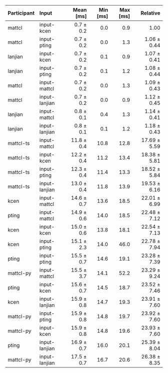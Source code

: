 | Participant | Input | Mean [ms] | Min [ms] | Max [ms] | Relative |
|:---|:---|---:|---:|---:|---:|
| mattcl | input-kcen | 0.7 ± 0.2 | 0.0 | 0.9 | 1.00 |
| mattcl | input-pting | 0.7 ± 0.2 | 0.0 | 1.3 | 1.06 ± 0.44 |
| lanjian | input-kcen | 0.7 ± 0.2 | 0.1 | 0.9 | 1.07 ± 0.41 |
| lanjian | input-pting | 0.7 ± 0.2 | 0.1 | 1.2 | 1.08 ± 0.44 |
| mattcl | input-mattcl | 0.7 ± 0.2 | 0.0 | 1.3 | 1.09 ± 0.43 |
| mattcl | input-lanjian | 0.7 ± 0.2 | 0.0 | 0.9 | 1.12 ± 0.45 |
| lanjian | input-mattcl | 0.8 ± 0.1 | 0.4 | 1.3 | 1.14 ± 0.41 |
| lanjian | input-lanjian | 0.8 ± 0.1 | 0.1 | 1.2 | 1.18 ± 0.43 |
| mattcl-ts | input-mattcl | 11.8 ± 0.4 | 10.8 | 12.8 | 17.69 ± 5.59 |
| mattcl-ts | input-kcen | 12.2 ± 0.4 | 11.2 | 13.4 | 18.38 ± 5.81 |
| mattcl-ts | input-pting | 12.3 ± 0.4 | 11.4 | 13.3 | 18.52 ± 5.84 |
| mattcl-ts | input-lanjian | 13.0 ± 0.4 | 11.8 | 13.9 | 19.53 ± 6.16 |
| kcen | input-mattcl | 14.6 ± 0.7 | 13.6 | 18.5 | 22.01 ± 6.99 |
| pting | input-mattcl | 14.9 ± 0.6 | 14.0 | 18.5 | 22.48 ± 7.12 |
| kcen | input-kcen | 15.0 ± 0.6 | 13.8 | 18.1 | 22.54 ± 7.13 |
| kcen | input-pting | 15.1 ± 2.3 | 14.0 | 46.0 | 22.78 ± 7.94 |
| pting | input-pting | 15.5 ± 0.7 | 14.6 | 19.1 | 23.28 ± 7.39 |
| mattcl-py | input-mattcl | 15.5 ± 3.7 | 14.1 | 52.2 | 23.29 ± 9.24 |
| pting | input-kcen | 15.6 ± 0.7 | 14.5 | 18.7 | 23.52 ± 7.46 |
| kcen | input-lanjian | 15.9 ± 0.8 | 14.7 | 19.3 | 23.91 ± 7.60 |
| mattcl-py | input-pting | 15.9 ± 0.8 | 14.8 | 19.7 | 23.92 ± 7.60 |
| mattcl-py | input-kcen | 15.9 ± 0.8 | 14.8 | 19.6 | 23.93 ± 7.60 |
| pting | input-lanjian | 16.9 ± 0.7 | 16.0 | 20.1 | 25.39 ± 8.04 |
| mattcl-py | input-lanjian | 17.5 ± 0.7 | 16.7 | 20.6 | 26.38 ± 8.35 |

